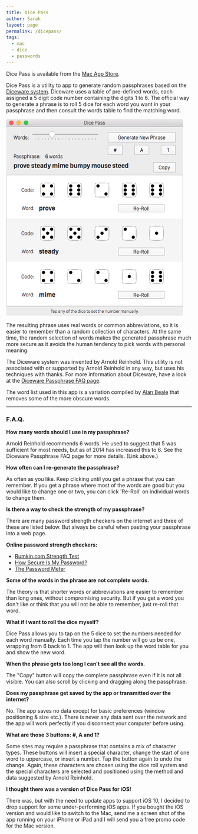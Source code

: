 ```yaml
---
title: Dice Pass
author: Sarah
layout: page
permalink: /dicepass/
tags:
  - mac
  - dice
  - passwords
---
```


Dice Pass is available from the [Mac App Store][0].

Dice Pass is a utility to app to generate random passphrases based on the [Diceware system][1]. Diceware uses a table of pre-defined words, each assigned a 5 digit code number containing the digits 1 to 6. The official way to generate a phrase is to roll 5 dice for each word you want in your passphrase and then consult the words table to find the matching word.

![Dice Pass for Mac][7]

The resulting phrase uses real words or common abbreviations, so it is easier to remember than a random collection of characters. At the same time, the random selection of words makes the generated passphrase much more secure as it avoids the human tendency to pick words with personal meaning.

The Diceware system was invented by Arnold Reinhold. This utility is not associated with or supported by Arnold Reinhold in any way, but uses his techniques with thanks. For more information about Diceware, have a look at the [Diceware Passphrase FAQ page][2].

The word list used in this app is a variation compiled by [Alan Beale][3] that removes some of the more obscure words.


* * *

### F.A.Q.

**How many words should I use in my passphrase?**

Arnold Reinhold recommends 6 words. He used to suggest that 5 was sufficient for most needs, but as of 2014 has increased this to 6. See the Diceware Passphrase FAQ page for more details. (Link above.)

**How often can I re-generate the passphrase?**

As often as you like. Keep clicking until you get a phrase that you can remember. If you get a phrase where most of the words are good but you would like to change one or two, you can click 'Re-Roll' on individual words to change them.

**Is there a way to check the strength of my passphrase?**

There are many password strength checkers on the internet and three of these are listed below. But always be careful when pasting your passphrase into a web page.

**Online password strength checkers:**

  * [Rumkin.com Strength Test][4]
  * [How Secure Is My Password?][5]
  * [The Password Meter][6]

**Some of the words in the phrase are not complete words.**

The theory is that shorter words or abbreviations are easier to remember than long ones, without compromising security. But if you get a word you don't like or think that you will not be able to remember, just re-roll that word.

**What if I want to roll the dice myself?**

Dice Pass allows you to tap on the 5 dice to set the numbers needed for each word manually. Each time you tap the number will go up be one, wrapping from 6 back to 1. The app will then look up the word table for you and show the new word.

**When the phrase gets too long I can't see all the words.**

The "Copy" button will copy the complete passphrase even if it is not all visible. You can also scroll by clicking and dragging along the passphrase.

**Does my passphrase get saved by the app or transmitted over the internet?**

No. The app saves no data except for basic preferences (window positioning & size etc.). There is never any data sent over the network and the app will work perfectly if you disconnect your computer before using.

**What are those 3 buttons: #, A and 1?**

Some sites may require a passphrase that contains a mix of character types. These buttons will insert a special character, change the start of one word to uppercase, or insert a number. Tap the button again to undo the change. Again, these characters are chosen using the dice roll system and the special characters are selected and positioned using the method and data suggested by Arnold Reinhold.

**I thought there was a version of Dice Pass for iOS!**

There was, but with the need to update apps to support iOS 10, I decided to drop support for some under-performing iOS apps. If you bought the iOS version and would like to switch to the Mac, send me a screen shot of the app running on your iPhone or iPad and I will send you a free promo code for the Mac version.


[0]: https://itunes.apple.com/us/app/dice-pass/id997688302
[1]: http://world.std.com/~reinhold/diceware.html
[2]: http://world.std.com/%7Ereinhold/dicewarefaq.html
[3]: http://world.std.com/~reinhold/beale.wordlist.asc
[4]: http://rumkin.com/tools/password/passchk.php
[5]: https://howsecureismypassword.net
[6]: http://www.passwordmeter.com
[7]: /images/DicePass_Mac.png
[8]: https://itunes.apple.com/app/dice-pass/id998397511
[9]: /images/DicePass_iOS.png
